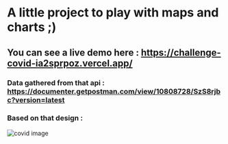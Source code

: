 # A little project to play with maps and charts ;)

## You can see a live demo here : https://challenge-covid-ia2sprpoz.vercel.app/

### Data gathered from that api : https://documenter.getpostman.com/view/10808728/SzS8rjbc?version=latest

### Based on that design : 

![covid image](https://cdn.dribbble.com/users/461127/screenshots/10796247/media/9706939852e57a51aec05afe20edad48.png)
